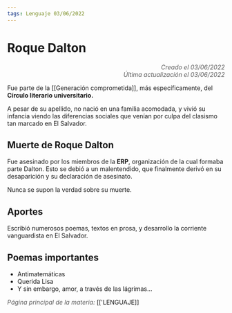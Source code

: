 ```yaml
---
tags: Lenguaje 03/06/2022
---
```


# Roque Dalton
<div style="text-align: right; opacity: 0.7; font-style: italic;">Creado el 03/06/2022</div>
<div style="text-align: right; opacity: 0.7; font-style: italic;">Última actualización el 03/06/2022</div>

Fue parte de la [[Generación comprometida]], más específicamente, del **Círculo literario universitario.**

A pesar de su apellido, no nació en una familia acomodada, y vivió su infancia viendo las diferencias sociales que venían por culpa del clasismo tan marcado en El Salvador.

## Muerte de Roque Dalton

Fue asesinado por los miembros de la **ERP**, organización de la cual formaba parte Dalton. Esto se debió a un malentendido, que finalmente derivó en su desaparición y su declaración de asesinato.

Nunca se supon la verdad sobre su muerte.

## Aportes

Escribió numerosos poemas, textos en prosa, y desarrollo la corriente vanguardista en El Salvador.

## Poemas importantes

- Antimatemáticas
- Querida Lisa
- Y sin embargo, amor, a través de las lágrimas...

<span style="opacity: 0.7; font-style: italic;">Página principal de la materia:</span> [['LENGUAJE]]